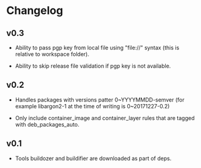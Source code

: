 # Changelog

## v0.3

  - Ability to pass pgp key from local file using "file://" syntax (this is
    relative to workspace folder).

  - Ability to skip release file validation if pgp key is not available.

## v0.2

  - Handles packages with versions patter 0~YYYYMMDD-semver (for example
    libargon2-1 at the time of writing is 0~20171227-0.2)

  - Only include container_image and container_layer rules that are tagged
    with deb_packages_auto.

## v0.1

  - Tools buildozer and buildifier are downloaded as part of deps.
